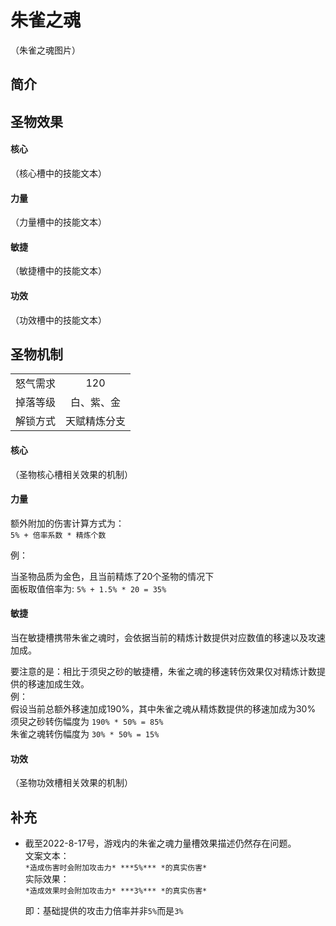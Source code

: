 # 朱雀之魂
（朱雀之魂图片）
## 简介
## 圣物效果
#### **核心**  
（核心槽中的技能文本）
#### **力量** 
（力量槽中的技能文本）  
#### **敏捷**
（敏捷槽中的技能文本）  
#### **功效**
（功效槽中的技能文本）  

## 圣物机制
|||
| :----: | :----: |
|怒气需求|120|
|掉落等级|白、紫、金|
|解锁方式|天赋精炼分支|

#### **核心**
（圣物核心槽相关效果的机制）
#### **力量**
额外附加的伤害计算方式为：  
`5% + 倍率系数 * 精炼个数`

例：

当圣物品质为金色，且当前精炼了20个圣物的情况下  
面板取值倍率为: `5% + 1.5% * 20 = 35%`


#### **敏捷**
当在敏捷槽携带朱雀之魂时，会依据当前的精炼计数提供对应数值的移速以及攻速加成。  


要注意的是：相比于须臾之砂的敏捷槽，朱雀之魂的移速转伤效果仅对精炼计数提供的移速加成生效。  
例：  
    假设当前总额外移速加成190%，其中朱雀之魂从精炼数提供的移速加成为30%  
    须臾之砂转伤幅度为 `190% * 50% = 85%`  
    朱雀之魂转伤幅度为 `30% * 50% = 15%`
#### **功效**
（圣物功效槽相关效果的机制）

## 补充
- 截至2022-8-17号，游戏内的朱雀之魂力量槽效果描述仍然存在问题。  
    文案文本：  
    `*造成伤害时会附加攻击力* ***5%*** *的真实伤害* `  
    实际效果：  
    `*造成效果时会附加攻击力* ***3%*** *的真实伤害*`


    即：基础提供的攻击力倍率并非`5%`而是`3%`

